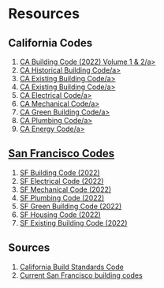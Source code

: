 # Resources

## California Codes
<ol>
    <li>
        <a href="https://codes.iccsafe.org/content/CABC2022P1" target="_blank" rel="noopener noreferrer">CA Building Code (2022) Volume 1 & 2/a>
    </li>
    <li>
        <a href="https://codes.iccsafe.org/content/CAHBC2022P1" target="_blank" rel="noopener noreferrer">CA Historical Building Code/a>
    </li>
    <li>
        <a href="https://codes.iccsafe.org/content/CAEBC2022P1" target="_blank" rel="noopener noreferrer">CA Existing Building Code/a>
    </li>
    <li>
        <a href="https://www.nfpa.org/Login" target="_blank" rel="noopener noreferrer">CA Existing Building Code/a>
    </li>
    <li>
        <a href="https://www.nfpa.org/codes-and-standards/all-codes-and-standards/codes-and-standards/free-access?mode=view&t=other&c=CALNEC2022" target="_blank" rel="noopener noreferrer">CA Electrical Code/a>
    </li>
    <li>
        <a href="https://epubs.iapmo.org/2022/CMC/index.html" target="_blank" rel="noopener noreferrer">CA Mechanical Code/a>
    </li>
    <li>
        <a href="https://codes.iccsafe.org/content/CAGBC2022P1" target="_blank" rel="noopener noreferrer">CA Green Building Code/a>
    </li>
    <li>
        <a href="https://epubs.iapmo.org/2022/CPC/" target="_blank" rel="noopener noreferrer">CA Plumbing Code/a>
    </li>
    <li>
        <a href="https://codes.iccsafe.org/content/CAEC2022P1" target="_blank" rel="noopener noreferrer">CA Energy Code/a>
    </li>
    
</ol>

## San Francisco Codes
<ol>
    <li>
        <a href="https://codelibrary.amlegal.com/codes/san_francisco/latest/sf_building/0-0-0-91586" target="_blank" rel="noopener noreferrer">SF Building Code (2022)</a>
    </li>
    <li>
        <a href="https://codelibrary.amlegal.com/codes/san_francisco/latest/sf_building/0-0-0-84694" target="_blank" rel="noopener noreferrer">SF Electrical Code (2022)</a>
    </li>
    <li>
        <a href="https://codelibrary.amlegal.com/codes/san_francisco/latest/sf_building/0-0-0-85284" target="_blank" rel="noopener noreferrer">SF Mechanical Code (2022)</a>
    </li>
    <li>
        <a href="https://codelibrary.amlegal.com/codes/san_francisco/latest/sf_building/0-0-0-85773" target="_blank" rel="noopener noreferrer">SF Plumbing Code (2022)</a>
    </li>
    <li>
        <a href="https://codelibrary.amlegal.com/codes/san_francisco/latest/sf_building/0-0-0-87478" target="_blank" rel="noopener noreferrer">SF Green Building Code (2022)</a>
    </li>
    <li>
        <a href="https://codelibrary.amlegal.com/codes/san_francisco/latest/sf_building/0-0-0-52855" target="_blank" rel="noopener noreferrer">SF Housing Code (2022)</a>
    </li>
    <li>
        <a href="https://codelibrary.amlegal.com/codes/san_francisco/latest/sf_building/0-0-0-87930" target="_blank" rel="noopener noreferrer">SF Existing Building Code (2022)</a>
    </li>
</ol>

## Sources
<ol>
    <li>
        <a href="https://www.dgs.ca.gov/BSC/Codes" target="_blank" rel="noopener noreferrer">California Build Standards Code</a>
    </li>
      <li>
        <a href="https://sf.gov/resource/2022/current-san-francisco-building-codes" target="_blank" rel="noopener noreferrer">Current San Francisco building codes</a>
    </li>
</ol>